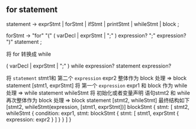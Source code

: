 ## for statement

statement      → exprStmt | forStmt | ifStmt | printStmt | whileStmt | block ;

forStmt        → "for" "(" ( varDecl | exprStmt | ";" ) expression? ";" expression? ")" statement ;

将 for 转换成 while
<!-- ( varDecl | exprStmt | ";" ) 
expression? ";"  expression 不存在 则代表条件为true
expression? -->

( varDecl | exprStmt | ";" ) 
while expression?
statement 
expression?

将 `statement` stmt1和 第二个 `expression` expr2 整体作为 block 处理  => block statement   [stmt1, exprStmt]
将 第一个 `expression` expr1 和 block 作为 while 处理  => while statement    whileStmt
将 初始化或者变量声明 语句stmt2 和 while  再次整体作为 block 处理 => block statement  [stmt2, whileStmt]
最终结构如下 [stmt2, whileStmt(expression, [stmt1, exprStmt])]
blockStmt {
    stmt: [
        stmt2,
        whileStmt {
            condition: expr1,
            stmt: blockStmt {
                stmt: [
                    stmt1,
                    exprStmt {
                        expression: expr2
                    }
                ]
            }
        }
    ]
}
